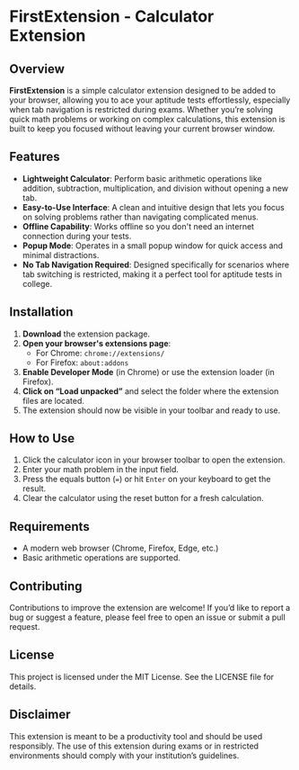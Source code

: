 # FirstExtension - Calculator Extension

## Overview

**FirstExtension** is a simple calculator extension designed to be added to your browser, allowing you to ace your aptitude tests effortlessly, especially when tab navigation is restricted during exams. Whether you’re solving quick math problems or working on complex calculations, this extension is built to keep you focused without leaving your current browser window.

## Features

- **Lightweight Calculator**: Perform basic arithmetic operations like addition, subtraction, multiplication, and division without opening a new tab.
- **Easy-to-Use Interface**: A clean and intuitive design that lets you focus on solving problems rather than navigating complicated menus.
- **Offline Capability**: Works offline so you don't need an internet connection during your tests.
- **Popup Mode**: Operates in a small popup window for quick access and minimal distractions.
- **No Tab Navigation Required**: Designed specifically for scenarios where tab switching is restricted, making it a perfect tool for aptitude tests in college.

## Installation

1. **Download** the extension package.
2. **Open your browser's extensions page**:
   - For Chrome: `chrome://extensions/`
   - For Firefox: `about:addons`
3. **Enable Developer Mode** (in Chrome) or use the extension loader (in Firefox).
4. **Click on “Load unpacked”** and select the folder where the extension files are located.
5. The extension should now be visible in your toolbar and ready to use.

## How to Use

1. Click the calculator icon in your browser toolbar to open the extension.
2. Enter your math problem in the input field.
3. Press the equals button (`=`) or hit `Enter` on your keyboard to get the result.
4. Clear the calculator using the reset button for a fresh calculation.

## Requirements

- A modern web browser (Chrome, Firefox, Edge, etc.)
- Basic arithmetic operations are supported.

## Contributing

Contributions to improve the extension are welcome! If you’d like to report a bug or suggest a feature, please feel free to open an issue or submit a pull request.

## License

This project is licensed under the MIT License. See the LICENSE file for details.

## Disclaimer

This extension is meant to be a productivity tool and should be used responsibly. The use of this extension during exams or in restricted environments should comply with your institution’s guidelines.
